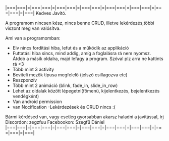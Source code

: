 |===|===|=|===|===|=|===|===|=|===|===|=|===|===|=|===|===|=|===|===|=|===|
Kedves Javító.

A programom nincsen kész, nincs benne CRUD, illetve lekérdezés,többi viszont meg van valósítva.

Ami van a programomban:
- Elv nincs fordítási hiba, lefut és a működik az applikáció
- Futtatási hiba sincs, mind addig, amíg a foglalásra rá nem nyomsz. Átdob a másik oldalra, majd lefagy a program. Szóval plz arra ne kattints rá <3
- Több mint 3 activity
- Beviteli mezők típusa megfelelő (jelszó csillagozva etc)
- Reszponzív
- Több mint 2 animáció (blink, fade_in, slide_in_row)
- Lehet az oldalak között lépegetni(főmenü, kijelentkezés, bejelentkezés vendégként)
- Van android permission
- van Nocification
-Lekérdezések és CRUD nincs :(

Bármi kérdésed van, vagy esetleg gyorsabban akarsz haladni a javítással, írj 
Discordon: zegzfuu
Facebookon: Szegfű Dániel
  |===|===|=|===|===|=|===|===|=|===|===|=|===|===|=|===|===|=|===|===|=|===|
